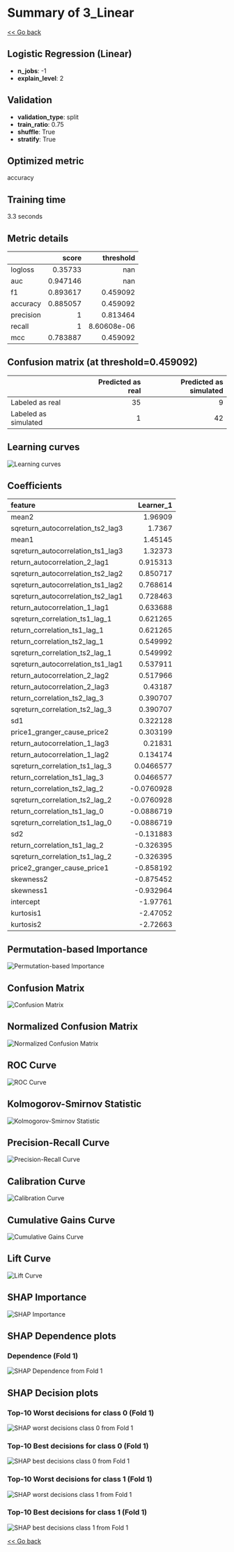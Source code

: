 # Summary of 3_Linear

[<< Go back](../README.md)


## Logistic Regression (Linear)
- **n_jobs**: -1
- **explain_level**: 2

## Validation
 - **validation_type**: split
 - **train_ratio**: 0.75
 - **shuffle**: True
 - **stratify**: True

## Optimized metric
accuracy

## Training time

3.3 seconds

## Metric details
|           |    score |     threshold |
|:----------|---------:|--------------:|
| logloss   | 0.35733  | nan           |
| auc       | 0.947146 | nan           |
| f1        | 0.893617 |   0.459092    |
| accuracy  | 0.885057 |   0.459092    |
| precision | 1        |   0.813464    |
| recall    | 1        |   8.60608e-06 |
| mcc       | 0.783887 |   0.459092    |


## Confusion matrix (at threshold=0.459092)
|                      |   Predicted as real |   Predicted as simulated |
|:---------------------|--------------------:|-------------------------:|
| Labeled as real      |                  35 |                        9 |
| Labeled as simulated |                   1 |                       42 |

## Learning curves
![Learning curves](learning_curves.png)

## Coefficients
| feature                           |   Learner_1 |
|:----------------------------------|------------:|
| mean2                             |   1.96909   |
| sqreturn_autocorrelation_ts2_lag3 |   1.7367    |
| mean1                             |   1.45145   |
| sqreturn_autocorrelation_ts1_lag3 |   1.32373   |
| return_autocorrelation_2_lag1     |   0.915313  |
| sqreturn_autocorrelation_ts2_lag2 |   0.850717  |
| sqreturn_autocorrelation_ts1_lag2 |   0.768614  |
| sqreturn_autocorrelation_ts2_lag1 |   0.728463  |
| return_autocorrelation_1_lag1     |   0.633688  |
| sqreturn_correlation_ts1_lag_1    |   0.621265  |
| return_correlation_ts1_lag_1      |   0.621265  |
| return_correlation_ts2_lag_1      |   0.549992  |
| sqreturn_correlation_ts2_lag_1    |   0.549992  |
| sqreturn_autocorrelation_ts1_lag1 |   0.537911  |
| return_autocorrelation_2_lag2     |   0.517966  |
| return_autocorrelation_2_lag3     |   0.43187   |
| return_correlation_ts2_lag_3      |   0.390707  |
| sqreturn_correlation_ts2_lag_3    |   0.390707  |
| sd1                               |   0.322128  |
| price1_granger_cause_price2       |   0.303199  |
| return_autocorrelation_1_lag3     |   0.21831   |
| return_autocorrelation_1_lag2     |   0.134174  |
| sqreturn_correlation_ts1_lag_3    |   0.0466577 |
| return_correlation_ts1_lag_3      |   0.0466577 |
| return_correlation_ts2_lag_2      |  -0.0760928 |
| sqreturn_correlation_ts2_lag_2    |  -0.0760928 |
| return_correlation_ts1_lag_0      |  -0.0886719 |
| sqreturn_correlation_ts1_lag_0    |  -0.0886719 |
| sd2                               |  -0.131883  |
| return_correlation_ts1_lag_2      |  -0.326395  |
| sqreturn_correlation_ts1_lag_2    |  -0.326395  |
| price2_granger_cause_price1       |  -0.858192  |
| skewness2                         |  -0.875452  |
| skewness1                         |  -0.932964  |
| intercept                         |  -1.97761   |
| kurtosis1                         |  -2.47052   |
| kurtosis2                         |  -2.72663   |


## Permutation-based Importance
![Permutation-based Importance](permutation_importance.png)
## Confusion Matrix

![Confusion Matrix](confusion_matrix.png)


## Normalized Confusion Matrix

![Normalized Confusion Matrix](confusion_matrix_normalized.png)


## ROC Curve

![ROC Curve](roc_curve.png)


## Kolmogorov-Smirnov Statistic

![Kolmogorov-Smirnov Statistic](ks_statistic.png)


## Precision-Recall Curve

![Precision-Recall Curve](precision_recall_curve.png)


## Calibration Curve

![Calibration Curve](calibration_curve_curve.png)


## Cumulative Gains Curve

![Cumulative Gains Curve](cumulative_gains_curve.png)


## Lift Curve

![Lift Curve](lift_curve.png)



## SHAP Importance
![SHAP Importance](shap_importance.png)

## SHAP Dependence plots

### Dependence (Fold 1)
![SHAP Dependence from Fold 1](learner_fold_0_shap_dependence.png)

## SHAP Decision plots

### Top-10 Worst decisions for class 0 (Fold 1)
![SHAP worst decisions class 0 from Fold 1](learner_fold_0_shap_class_0_worst_decisions.png)
### Top-10 Best decisions for class 0 (Fold 1)
![SHAP best decisions class 0 from Fold 1](learner_fold_0_shap_class_0_best_decisions.png)
### Top-10 Worst decisions for class 1 (Fold 1)
![SHAP worst decisions class 1 from Fold 1](learner_fold_0_shap_class_1_worst_decisions.png)
### Top-10 Best decisions for class 1 (Fold 1)
![SHAP best decisions class 1 from Fold 1](learner_fold_0_shap_class_1_best_decisions.png)

[<< Go back](../README.md)
